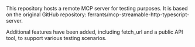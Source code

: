 This repository hosts a remote MCP server for testing purposes.
It is based on the original GitHub repository: ferrants/mcp-streamable-http-typescript-server.

Additional features have been added, including fetch_url and a public API tool, to support various testing scenarios.
